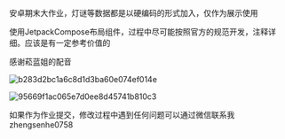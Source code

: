 
安卓期末大作业，灯谜等数据都是以硬编码的形式加入，仅作为展示使用

使用JetpackCompose布局组件，过程中尽可能按照官方的规范开发，注释详细。应该是有一定参考价值的

感谢菘蓝姐的配音

![b283d2bc1a6c8d1d3ba60e074ef014e](https://github.com/meteorOSS/caideng/assets/61687266/b53344a0-38d6-4287-a681-fafbe0ec5628)

![95669f1ac065e7d0ee8d45741b810c3](https://github.com/meteorOSS/caideng/assets/61687266/d7664307-f188-4ad9-bc4d-a4b585e40b72)

如果作为作业提交，修改过程中遇到任何问题可以通过微信联系我 zhengsenhe0758
